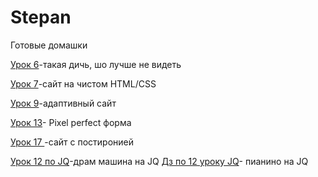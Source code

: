 

# Stepan
Готовые домашки

[Урок 6](https://stepahaha.github.io/homework_6/index.html "Mini-shit")-такая дичь, шо лучше не видеть

[Урок 7](https://stepahaha.github.io/homework-7/index.html "HTML/CSS")-сайт на чистом HTML/CSS


[Урок 9](https://stepahaha.github.io/Homework_9/index.html "BS3")-адаптивный сайт

[Урок 13](https://Stepahaha.github.io/homework_13/index.html "Pixel")- Pixel perfect форма

[Урок 17 ](https://Stepahaha.github.io/git/src/index.html "PostIronia")-сайт с постиронией

[Урок 12 по JQ](https://Stepahaha.github.io/src/index.html "Drum-machine")-драм машина на JQ
[Дз по 12 уроку JQ](https://Stepahaha.github.io/пианино/src/index.html "piano")- пианино на JQ
